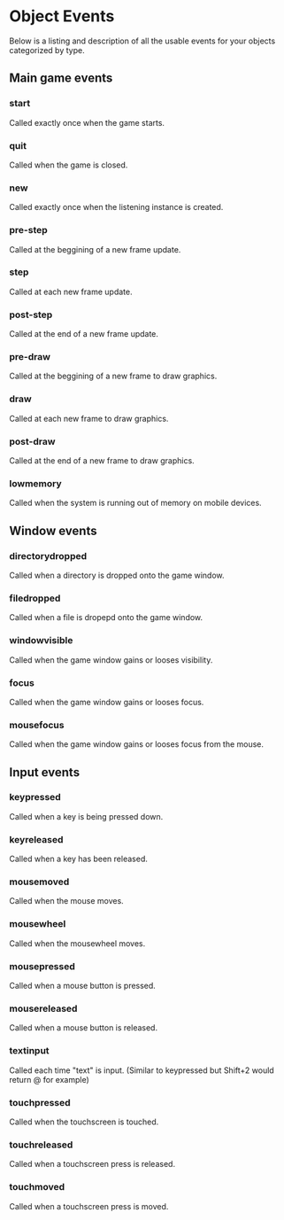 # Object Events

Below is a listing and description of all the usable events for your objects categorized by type.


## Main game events

### start
Called exactly once when the game starts.

### quit
Called when the game is closed.

### new
Called exactly once when the listening instance is created.

### pre-step
Called at the beggining of a new frame update.

### step
Called at each new frame update.

### post-step
Called at the end of a new frame update.

### pre-draw
Called at the beggining of a new frame to draw graphics.

### draw
Called at each new frame to draw graphics.

### post-draw
Called at the end of a new frame to draw graphics.

### lowmemory
Called when the system is running out of memory on mobile devices. 


## Window events

### directorydropped
Called when a directory is dropped onto the game window.

### filedropped
Called when a file is dropepd onto the game window.

### windowvisible
Called when the game window gains or looses visibility.

### focus
Called when the game window gains or looses focus.

### mousefocus
Called when the game window gains or looses focus from the mouse.


## Input events

### keypressed
Called when a key is being pressed down.

### keyreleased
Called when a key has been released.

### mousemoved
Called when the mouse moves.

### mousewheel
Called when the mousewheel moves.

### mousepressed
Called when a mouse button is pressed.

### mousereleased
Called when a mouse button is released.

### textinput
Called each time "text" is input. 
(Similar to keypressed but Shift+2 would return @ for example)

### touchpressed
Called when the touchscreen is touched.

### touchreleased
Called when a touchscreen press is released.

### touchmoved
Called when a touchscreen press is moved.
